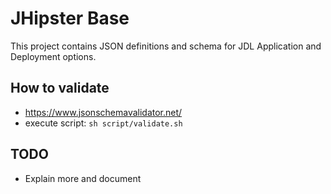 # JHipster Base

This project contains JSON definitions and schema for JDL Application and Deployment options.

## How to validate
- https://www.jsonschemavalidator.net/
- execute script: `sh script/validate.sh`

## TODO
- Explain more and document
